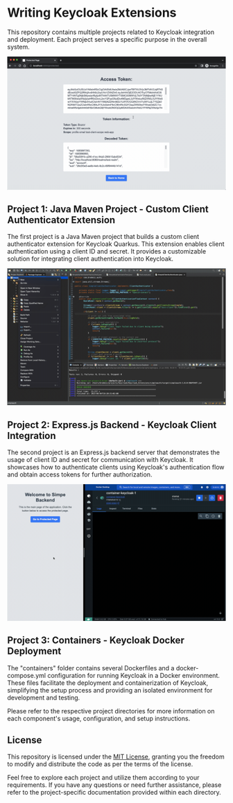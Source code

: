 # Writing Keycloak Extensions

This repository contains multiple projects related to Keycloak integration and deployment. Each project serves a specific purpose in the overall system.

![get_token](./gifs/get_token.gif)

## Project 1: Java Maven Project - Custom Client Authenticator Extension

The first project is a Java Maven project that builds a custom client authenticator extension for Keycloak Quarkus. This extension enables client authentication using a client ID and secret. It provides a customizable solution for integrating client authentication into Keycloak.

![compiling_maven_project](./gifs/compiling_maven_project.gif)

## Project 2: Express.js Backend - Keycloak Client Integration

The second project is an Express.js backend server that demonstrates the usage of client ID and secret for communication with Keycloak. It showcases how to authenticate clients using Keycloak's authentication flow and obtain access tokens for further authorization.

![testing_custom_client_auth_flow](./gifs/testing_custom_client_auth_flow.gif)

## Project 3: Containers - Keycloak Docker Deployment

The "containers" folder contains several Dockerfiles and a docker-compose.yml configuration for running Keycloak in a Docker environment. These files facilitate the deployment and containerization of Keycloak, simplifying the setup process and providing an isolated environment for development and testing.

Please refer to the respective project directories for more information on each component's usage, configuration, and setup instructions.

## License

This repository is licensed under the [MIT License](LICENSE), granting you the freedom to modify and distribute the code as per the terms of the license.

Feel free to explore each project and utilize them according to your requirements. If you have any questions or need further assistance, please refer to the project-specific documentation provided within each directory.
